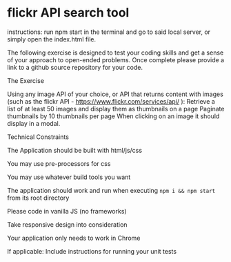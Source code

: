 # flickr API search tool

instructions: run npm start in the terminal and go to said local server, or simply open the index.html file.

The following exercise is designed to test your coding skills and get a sense of your approach 
to open-ended problems. Once complete please provide a link to a github source repository for your code.

The Exercise

Using any image API of your choice, or API that returns content with images (such as the flickr API -  https://www.flickr.com/services/api/ ):
Retrieve a list of at least 50 images and display them as thumbnails on a page
Paginate thumbnails by 10 thumbnails per page
When clicking on an image it should display in a modal.

Technical Constraints

The Application should be built with html/js/css

You may use pre-processors for css

You may use whatever build tools you want

The application should work and run when executing
`npm i && npm start` from its root directory

Please code in vanilla JS (no frameworks)

Take responsive design into consideration

Your application only needs to work in Chrome

If applicable: Include instructions for running your unit tests

